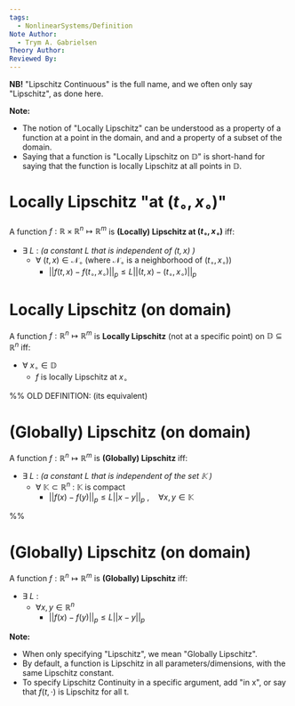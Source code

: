 ```yaml
---
tags:
  - NonlinearSystems/Definition
Note Author:
  - Trym A. Gabrielsen
Theory Author: 
Reviewed By:
---
```

**NB!** "Lipschitz Continuous" is the full name, and we often only say "Lipschitz", as done here.

**Note:** 
- The notion of "Locally Lipschitz" can be understood as a property of a function at a point in the domain, and and a property of a subset of the domain.
- Saying that a function is "Locally Lipschitz on $\mathbb{D}$" is short-hand for saying that the function is locally Lipschitz at all points in $\mathbb{D}$.

# Locally Lipschitz "at $(t_\circ,x_\circ)$"
A function $f:\mathbb{R}\times\mathbb{R}^n\mapsto\mathbb{R}^m$ is **(Locally) Lipschitz at $(t_\circ,x_\circ)$**  iff:
- $\exists~L$ :     *(a constant $L$ that is independent of $(t,x)$ )*
	- $\forall~(t,x)\in\mathcal{N}_\circ$  (where $\mathcal{N}_\circ$ is a neighborhood of $(t_\circ,x_\circ)$)
		- $||f(t,x) - f(t_{\circ},x_{\circ})||_p \leq L||(t,x)-(t_\circ,x_\circ)||_p$

# Locally Lipschitz (on domain)
A function $f:\mathbb{R}^n\mapsto\mathbb{R}^{m}$ is **Locally Lipschitz** (not at a specific point) on $\mathbb{D}\subseteq\mathbb{R}^n$ iff:
- $\forall~x_\circ\in\mathbb{D}$
	- $f$ is locally Lipschitz at $x_\circ$


%% OLD DEFINITION: (its equivalent)
# (Globally) Lipschitz (on domain)
A function $f:\mathbb{R}^n\mapsto\mathbb{R}^{m}$ is **(Globally) Lipschitz** iff:
- $\exists~L$ :     *(a constant $L$ that is independent of the set $\mathbb{K}$ )*
	- $\forall~\mathbb{K}\subset\mathbb{R}^n$  : $\mathbb{K}$ is compact
		- $||f(x) - f(y)||_p \leq L||x-y||_p~, \quad \forall x,y \in\mathbb{K}$

%%
# (Globally) Lipschitz (on domain)
A function $f:\mathbb{R}^n\mapsto\mathbb{R}^{m}$ is **(Globally) Lipschitz** iff:
- $\exists~L$ :
	- $\forall x,y \in\mathbb{R}^{n}$
		- $||f(x) - f(y)||_p \leq L||x-y||_p$

**Note:** 
- When only specifying "Lipschitz", we mean "Globally Lipschitz".
- By default, a function is Lipschitz in all parameters/dimensions, with the same Lipschitz constant.
- To specify Lipschitz Continuity in a specific argument, add "in x", or say that $f(t,\cdot)$ is Lipschitz for all t.

